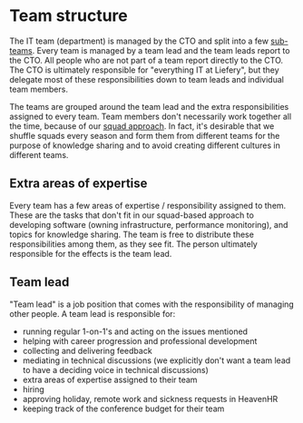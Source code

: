 # Team structure

The IT team (department) is managed by the CTO and split into a few
[sub-teams](https://github.com/liefery/don-t-panic/wiki/Teams). Every team is
managed by a team lead and the team leads report to the CTO. All people who are
not part of a team report directly to the CTO. The CTO is ultimately
responsible for "everything IT at Liefery", but they delegate most of these
responsibilities down to team leads and individual team members.

The teams are grouped around the team lead and the extra responsibilities
assigned to every team.
Team members don't necessarily work together all the time, because of our
[squad approach](../Readme.md#squad). In fact, it's desirable that we shuffle
squads every season and form them from different teams for the purpose of
knowledge sharing and to avoid creating different cultures in different teams.

## Extra areas of expertise

Every team has a few areas of expertise / responsibility assigned to them.
These are the tasks that don't fit in our squad-based approach to developing
software (owning infrastructure, performance monitoring), and topics for
knowledge sharing. The team is free to distribute these responsibilities among
them, as they see fit. The person ultimately responsible for the effects is the
team lead.

## Team lead

"Team lead" is a job position that comes with the responsibility of managing
other people. A team lead is responsible for:
- running regular 1-on-1's and acting on the issues mentioned
- helping with career progression and professional development
- collecting and delivering feedback
- mediating in technical discussions (we explicitly don't want a team lead to
  have a deciding voice in technical discussions)
- extra areas of expertise assigned to their team
- hiring
- approving holiday, remote work and sickness requests in HeavenHR
- keeping track of the conference budget for their team
